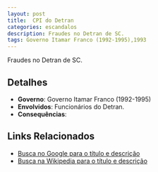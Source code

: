 ```yaml
---
layout: post
title:  CPI do Detran
categories: escandalos
description: Fraudes no Detran de SC.
tags: Governo Itamar Franco (1992-1995),1993
---
```


Fraudes no Detran de SC.

## Detalhes
- **Governo**: Governo Itamar Franco (1992-1995)
- **Envolvidos**: Funcionários do Detran.
- **Consequências**: 

## Links Relacionados
- [Busca no Google para o título e descrição](https://www.google.com/search?q=CPI%20do%20Detran%20Fraudes%20no%20Detran%20de%20SC.%20Governo%20Itamar%20Franco%20%281992-1995%29)
- [Busca na Wikipedia para o título e descrição](https://en.wikipedia.org/w/index.php?search=CPI%20do%20Detran%20Fraudes%20no%20Detran%20de%20SC.%20Governo%20Itamar%20Franco%20%281992-1995%29)
